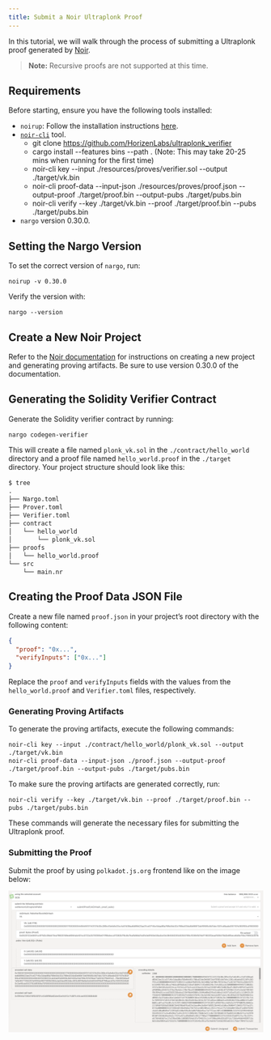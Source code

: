 ```yaml
---
title: Submit a Noir Ultraplonk Proof
---
```


In this tutorial, we will walk through the process of submitting a Ultraplonk proof generated by [Noir](https://noir-lang.org/docs).

> **Note:** Recursive proofs are not supported at this time.

## Requirements

Before starting, ensure you have the following tools installed:

- `noirup`: Follow the installation instructions [here](https://noir-lang.org/docs/getting_started/installation/).
- [`noir-cli`](https://github.com/HorizenLabs/ultraplonk_verifier/tree/v0.1.0?tab=readme-ov-file#bins) tool.
  - git clone https://github.com/HorizenLabs/ultraplonk_verifier
  - cargo install --features bins --path .   (Note: This may take 20-25 mins when running for the first time)
  - noir-cli key --input ./resources/proves/verifier.sol --output ./target/vk.bin
  - noir-cli proof-data --input-json ./resources/proves/proof.json --output-proof ./target/proof.bin --output-pubs ./target/pubs.bin
  - noir-cli verify --key ./target/vk.bin --proof ./target/proof.bin --pubs ./target/pubs.bin
- `nargo` version 0.30.0.

## Setting the Nargo Version

To set the correct version of `nargo`, run:

```shell
noirup -v 0.30.0
```

Verify the version with:

```shell
nargo --version
```

## Create a New Noir Project

Refer to the [Noir documentation](https://noir-lang.org/docs/v0.30.0/getting_started/hello_noir/) for instructions on creating a new project and generating proving artifacts. Be sure to use version 0.30.0 of the documentation.

## Generating the Solidity Verifier Contract

Generate the Solidity verifier contract by running:

```shell
nargo codegen-verifier
```

This will create a file named `plonk_vk.sol` in the `./contract/hello_world` directory and a proof file named `hello_world.proof` in the `./target` directory. Your project structure should look like this:

```shell
$ tree
.
├── Nargo.toml
├── Prover.toml
├── Verifier.toml
├── contract
│   └── hello_world
│       └── plonk_vk.sol
├── proofs
│   └── hello_world.proof
└── src
    └── main.nr
```

## Creating the Proof Data JSON File

Create a new file named `proof.json` in your project’s root directory with the following content:

```json
{
  "proof": "0x...",
  "verifyInputs": ["0x..."]
}
```

Replace the `proof` and `verifyInputs` fields with the values from the `hello_world.proof` and `Verifier.toml` files, respectively.

### Generating Proving Artifacts

To generate the proving artifacts, execute the following commands:

```shell
noir-cli key --input ./contract/hello_world/plonk_vk.sol --output ./target/vk.bin
noir-cli proof-data --input-json ./proof.json --output-proof ./target/proof.bin --output-pubs ./target/pubs.bin
```

To make sure the proving artifacts are generated correctly, run:

```shell
noir-cli verify --key ./target/vk.bin --proof ./target/proof.bin --pubs ./target/pubs.bin
```

These commands will generate the necessary files for submitting the Ultraplonk proof.

### Submitting the Proof

Submit the proof by using `polkadot.js.org` frontend like on the image below:

![Submit Proof](./img/ultraplonk-proof.png)
